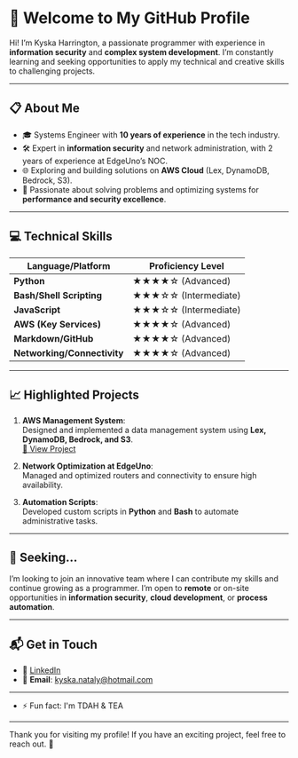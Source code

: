# 🌟 Welcome to My GitHub Profile

Hi! I’m Kyska Harrington, a passionate programmer with experience in **information security** and **complex system development**. I’m constantly learning and seeking opportunities to apply my technical and creative skills to challenging projects.

---

## 📋 About Me

- 🎓 Systems Engineer with **10 years of experience** in the tech industry.
- 🛠 Expert in **information security** and network administration, with 2 years of experience at EdgeUno’s NOC.
- 🌐 Exploring and building solutions on **AWS Cloud** (Lex, DynamoDB, Bedrock, S3).
- 🚀 Passionate about solving problems and optimizing systems for **performance and security excellence**.

---

## 💻 Technical Skills

| Language/Platform       | Proficiency Level    |
|-------------------------|-----------------------|
| **Python**              | ★★★★☆ (Advanced)     |
| **Bash/Shell Scripting**| ★★★☆☆ (Intermediate) |
| **JavaScript**          | ★★★☆☆ (Intermediate) |
| **AWS (Key Services)**  | ★★★★☆ (Advanced)     |
| **Markdown/GitHub**     | ★★★★☆ (Advanced)     |
| **Networking/Connectivity** | ★★★★☆ (Advanced) |

---

## 📈 Highlighted Projects

1. **AWS Management System**:  
   Designed and implemented a data management system using **Lex, DynamoDB, Bedrock, and S3**.  
   [🔗 View Project](https://github.com/limonheiro/chat_academia)

2. **Network Optimization at EdgeUno**:  
   Managed and optimized routers and connectivity to ensure high availability.

3. **Automation Scripts**:  
   Developed custom scripts in **Python** and **Bash** to automate administrative tasks.

---

## 🌟 Seeking...

I’m looking to join an innovative team where I can contribute my skills and continue growing as a programmer. I’m open to **remote** or on-site opportunities in **information security**, **cloud development**, or **process automation**.

---

## 📬 Get in Touch

- 💼 [LinkedIn](https://www.linkedin.com/in/kyskaharrington/)
- 📧 **Email**: kyska.nataly@hotmail.com

---

- ⚡ Fun fact: I'm TDAH & TEA

---

Thank you for visiting my profile! If you have an exciting project, feel free to reach out. 🚀


<!---
kyska22/kyska22 is a ✨ special ✨ repository because its `README.md` (this file) appears on your GitHub profile.
You can click the Preview link to take a look at your changes.
--->
